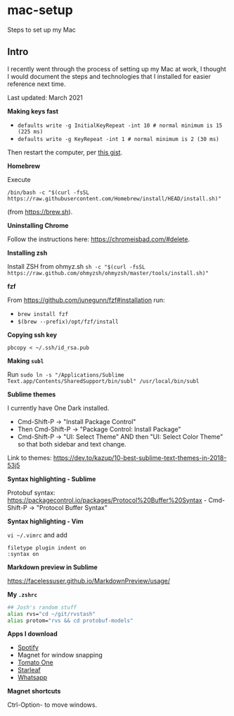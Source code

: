 # mac-setup
Steps to set up my Mac


## Intro
I recently went through the process of setting up my Mac at work, I thought I would document the steps and technologies that I installed for easier reference next time. 

Last updated: March 2021

**Making keys fast**

* `defaults write -g InitialKeyRepeat -int 10 # normal minimum is 15 (225 ms)`
* `defaults write -g KeyRepeat -int 1 # normal minimum is 2 (30 ms)`

Then restart the computer, per [this gist](https://gist.github.com/hofmannsven/ff21749b0e6afc50da458bebbd9989c5). 

**Homebrew**

Execute  

```/bin/bash -c "$(curl -fsSL https://raw.githubusercontent.com/Homebrew/install/HEAD/install.sh)"``` 

(from https://brew.sh). 


**Uninstalling Chrome**

Follow the instructions here: https://chromeisbad.com/#delete. 


**Installing zsh**

Install ZSH from ohmyz.sh
```sh -c "$(curl -fsSL https://raw.github.com/ohmyzsh/ohmyzsh/master/tools/install.sh)"```


**fzf**

From https://github.com/junegunn/fzf#installation run:

* `brew install fzf`
* `$(brew --prefix)/opt/fzf/install`

**Copying ssh key**

`pbcopy < ~/.ssh/id_rsa.pub`

**Making `subl`**

Run `sudo ln -s "/Applications/Sublime Text.app/Contents/SharedSupport/bin/subl" /usr/local/bin/subl`

**Sublime themes**

I currently have One Dark installed. 

* Cmd-Shift-P -> "Install Package Control"
* Then Cmd-Shift-P -> "Package Control: Install Package"
* Cmd-Shift-P -> "UI: Select Theme" AND then "UI: Select Color Theme" so that both sidebar and text change. 

Link to themes: https://dev.to/kazup/10-best-sublime-text-themes-in-2018-53j5

**Syntax highlighting - Sublime**

Protobuf syntax: https://packagecontrol.io/packages/Protocol%20Buffer%20Syntax - Cmd-Shift-P -> "Protocol Buffer Syntax"

**Syntax highlighting - Vim**

`vi ~/.vimrc` and add 

```vim
filetype plugin indent on
:syntax on
```

**Markdown preview in Sublime**

https://facelessuser.github.io/MarkdownPreview/usage/

**My `.zshrc`**

```bash
## Josh's random stuff
alias rvs="cd ~/git/rvstash"
alias protom="rvs && cd protobuf-models"
```

**Apps I download**

* [Spotify](https://www.spotify.com/us/download/other/)
* Magnet for window snapping
* [Tomato One](http://rinik.net/pomodoro/)
* [Starleaf](https://www.starleaf.com/downloads/mac/)
* [Whatsapp](https://www.whatsapp.com/download/)

**Magnet shortcuts**

Ctrl-Option-<direction> to move windows. 





